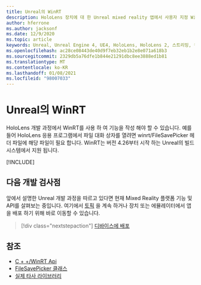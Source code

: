 ```yaml
---
title: Unreal의 WinRT
description: HoloLens 장치에 대 한 Unreal mixed reality 앱에서 사용자 지정 WinRT 기능을 작성 하 고 관리 하는 방법을 알아봅니다.
author: hferrone
ms.author: jacksonf
ms.date: 12/9/2020
ms.topic: article
keywords: Unreal, Unreal Engine 4, UE4, HoloLens, HoloLens 2, 스트리밍, 원격 기능, 혼합 현실, 개발, 시작, 기능, 새 프로젝트, 에뮬레이터, 설명서, 가이드, 기능, holograms, 게임 개발, 혼합 현실 헤드셋, windows mixed reality 헤드셋, 가상 현실 헤드셋, WinRT, DLL
ms.openlocfilehash: ac28ce08443de40d9f7eb32eb1b2e8e071a618b3
ms.sourcegitcommit: 2329db5a76dfe1b844e21291dbc8ee3888ed1b81
ms.translationtype: MT
ms.contentlocale: ko-KR
ms.lasthandoff: 01/08/2021
ms.locfileid: "98007033"
---
```

# <a name="winrt-in-unreal"></a>Unreal의 WinRT

HoloLens 개발 과정에서 WinRT를 사용 하 여 기능을 작성 해야 할 수 있습니다. 예를 들어 HoloLens 응용 프로그램에서 파일 대화 상자를 열려면 winrt/FileSavePicker 헤더 파일에 해당 파일이 필요 합니다. WinRT는 버전 4.26부터 시작 하는 Unreal의 빌드 시스템에서 지원 됩니다.

[!INCLUDE[](includes/tabs-winRT.md)]

## <a name="next-development-checkpoint"></a>다음 개발 검사점

앞에서 설명한 Unreal 개발 과정을 따르고 있다면 현재 Mixed Reality 플랫폼 기능 및 API를 살펴보는 중입니다. 여기에서 [토픽](unreal-development-overview.md#3-platform-capabilities-and-apis) 을 계속 하거나 장치 또는 에뮬레이터에서 앱을 배포 하기 위해 바로 이동할 수 있습니다.

> [!div class="nextstepaction"]
> [디바이스에 배포](unreal-deploying.md)

## <a name="see-also"></a>참조

* [C + +/WinRT Api](https://docs.microsoft.com/windows/uwp/cpp-and-winrt-apis/)
* [FileSavePicker 클래스](https://docs.microsoft.com/uwp/api/Windows.Storage.Pickers.FileSavePicker) 
* [실제 타사 라이브러리](https://docs.unrealengine.com/Programming/BuildTools/UnrealBuildTool/ThirdPartyLibraries/index.html) 
